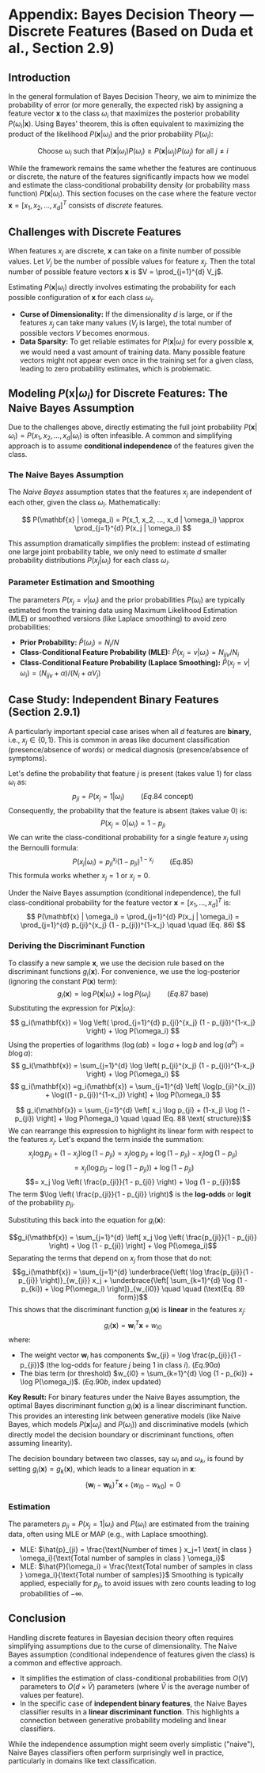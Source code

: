 # Appendix: Bayes Decision Theory — Discrete Features (Based on Duda et al., Section 2.9)

## Introduction

In the general formulation of Bayes Decision Theory, we aim to minimize the probability of error (or more generally, the expected risk) by assigning a feature vector **x** to the class $\omega_i$ that maximizes the posterior probability $P(\omega_i | \mathbf{x})$. Using Bayes' theorem, this is often equivalent to maximizing the product of the likelihood $P(\mathbf{x} | \omega_i)$ and the prior probability $P(\omega_i)$:

$$
\text{Choose } \omega_i \text{ such that } P(\mathbf{x} | \omega_i) P(\omega_i) \ge P(\mathbf{x} | \omega_j) P(\omega_j) \text{ for all } j \neq i
$$

While the framework remains the same whether the features are continuous or discrete, the nature of the features significantly impacts how we model and estimate the class-conditional probability density (or probability mass function) $P(\mathbf{x} | \omega_i)$. This section focuses on the case where the feature vector $\mathbf{x} = [x_1, x_2, ..., x_d]^T$ consists of *discrete* features.

## Challenges with Discrete Features

When features $x_j$ are discrete, $\mathbf{x}$ can take on a finite number of possible values. Let $V_j$ be the number of possible values for feature $x_j$. Then the total number of possible feature vectors $\mathbf{x}$ is $V = \prod_{j=1}^{d} V_j$.

Estimating $P(\mathbf{x} | \omega_i)$ directly involves estimating the probability for each possible configuration of $\mathbf{x}$ for each class $\omega_i$.

*   **Curse of Dimensionality:** If the dimensionality $d$ is large, or if the features $x_j$ can take many values ($V_j$ is large), the total number of possible vectors $V$ becomes enormous.
*   **Data Sparsity:** To get reliable estimates for $P(\mathbf{x} | \omega_i)$ for every possible $\mathbf{x}$, we would need a vast amount of training data. Many possible feature vectors might not appear even once in the training set for a given class, leading to zero probability estimates, which is problematic.

## Modeling $P(\mathbf{x} | \omega_i)$ for Discrete Features: The Naive Bayes Assumption

Due to the challenges above, directly estimating the full joint probability $P(\mathbf{x} | \omega_i) = P(x_1, x_2, ..., x_d | \omega_i)$ is often infeasible. A common and simplifying approach is to assume **conditional independence** of the features given the class.

### The Naive Bayes Assumption

The *Naive Bayes* assumption states that the features $x_j$ are independent of each other, given the class $\omega_i$. Mathematically:

$$
P(\mathbf{x} | \omega_i) = P(x_1, x_2, ..., x_d | \omega_i) \approx \prod_{j=1}^{d} P(x_j | \omega_i)
$$

This assumption dramatically simplifies the problem: instead of estimating one large joint probability table, we only need to estimate $d$ smaller probability distributions $P(x_j | \omega_i)$ for each class $\omega_i$.

### Parameter Estimation and Smoothing

The parameters $P(x_j=v | \omega_i)$ and the prior probabilities $P(\omega_i)$ are typically estimated from the training data using Maximum Likelihood Estimation (MLE) or smoothed versions (like Laplace smoothing) to avoid zero probabilities:

*   **Prior Probability:** $\hat{P}(\omega_i) = N_i / N$
*   **Class-Conditional Feature Probability (MLE):** $\hat{P}(x_j=v | \omega_i) = N_{ijv} / N_i$
*   **Class-Conditional Feature Probability (Laplace Smoothing):** $\hat{P}(x_j=v | \omega_i) = (N_{ijv} + \alpha) / (N_i + \alpha V_j)$

## Case Study: Independent Binary Features (Section 2.9.1)

A particularly important special case arises when all $d$ features are **binary**, i.e., $x_j \in \{0, 1\}$. This is common in areas like document classification (presence/absence of words) or medical diagnosis (presence/absence of symptoms).

Let's define the probability that feature $j$ is present (takes value 1) for class $\omega_i$ as:
$$
p_{ji} = P(x_j=1 | \omega_i) \quad \quad (Eq. 84 \text{ concept})
$$
Consequently, the probability that the feature is absent (takes value 0) is:
$$
P(x_j=0 | \omega_i) = 1 - p_{ji}
$$
We can write the class-conditional probability for a single feature $x_j$ using the Bernoulli formula:
$$
P(x_j | \omega_i) = p_{ji}^{x_j} (1 - p_{ji})^{1-x_j} \quad \quad (Eq. 85)
$$
This formula works whether $x_j=1$ or $x_j=0$.

Under the Naive Bayes assumption (conditional independence), the full class-conditional probability for the feature vector $\mathbf{x} = [x_1, ..., x_d]^T$ is:
$$
P(\mathbf{x} | \omega_i) = \prod_{j=1}^{d} P(x_j | \omega_i) = \prod_{j=1}^{d} p_{ji}^{x_j} (1 - p_{ji})^{1-x_j} \quad \quad (Eq. 86)
$$

### Deriving the Discriminant Function

To classify a new sample $\mathbf{x}$, we use the decision rule based on the discriminant functions $g_i(\mathbf{x})$. For convenience, we use the log-posterior (ignoring the constant $P(\mathbf{x})$ term):
$$
g_i(\mathbf{x}) = \log P(\mathbf{x} | \omega_i) + \log P(\omega_i) \quad \quad (Eq. 87 \text{ base})
$$
Substituting the expression for $P(\mathbf{x} | \omega_i)$:
$$
g_i(\mathbf{x}) = \log \left( \prod_{j=1}^{d} p_{ji}^{x_j} (1 - p_{ji})^{1-x_j} \right) + \log P(\omega_i)
$$
Using the properties of logarithms ($\log(ab) = \log a + \log b$ and $\log(a^b) = b \log a$):
$$
g_i(\mathbf{x}) = \sum_{j=1}^{d} \log \left( p_{ji}^{x_j} (1 - p_{ji})^{1-x_j} \right) + \log P(\omega_i)
$$
$$
g_i(\mathbf{x}) =g_i(\mathbf{x}) = \sum_{j=1}^{d} \left[ \log(p_{ji}^{x_j}) + \log((1 - p_{ji})^{1-x_j}) \right] + \log P(\omega_i)
$$

$$
g_i(\mathbf{x}) = \sum_{j=1}^{d} \left[ x_j \log p_{ji} + (1-x_j) \log (1 - p_{ji}) \right] + \log P(\omega_i) \quad \quad (Eq. 88 \text{ structure})$$
We can rearrange this expression to highlight its linear form with respect to the features $x_j$. Let's expand the term inside the summation:
$$x_j \log p_{ji} + (1-x_j) \log (1 - p_{ji}) = x_j \log p_{ji} + \log (1 - p_{ji}) - x_j \log (1 - p_{ji})$$
$$= x_j \left( \log p_{ji} - \log (1 - p_{ji}) \right) + \log (1 - p_{ji})$$
$$= x_j \log \left( \frac{p_{ji}}{1 - p_{ji}} \right) + \log (1 - p_{ji})$$
The term $\log \left( \frac{p_{ji}}{1 - p_{ji}} \right)$ is the **log-odds** or **logit** of the probability $p_{ji}$.

Substituting this back into the equation for $g_i(\mathbf{x})$:

$$g_i(\mathbf{x}) = \sum_{j=1}^{d} \left[ x_j \log \left( \frac{p_{ji}}{1 - p_{ji}} \right) + \log (1 - p_{ji}) \right] + \log P(\omega_i)$$
Separating the terms that depend on $x_j$ from those that do not:
$$g_i(\mathbf{x}) = \sum_{j=1}^{d} \underbrace{\left( \log \frac{p_{ji}}{1 - p_{ji}} \right)}_{w_{ji}} x_j + \underbrace{\left[ \sum_{k=1}^{d} \log (1 - p_{ki}) + \log P(\omega_i) \right]}_{w_{i0}} \quad \quad (\text{Eq. 89 form})$$
This shows that the discriminant function $g_i(\mathbf{x})$ is **linear** in the features $x_j$:
$$g_i(\mathbf{x}) = \mathbf{w}_i^T \mathbf{x} + w_{i0}$$
where:
*   The weight vector $\mathbf{w}_i$ has components $w_{ji} = \log \frac{p_{ji}}{1 - p_{ji}}$ (the log-odds for feature $j$ being 1 in class $i$). ($Eq. 90a$)
*   The bias term (or threshold) $w_{i0} = \sum_{k=1}^{d} \log (1 - p_{ki}) + \log P(\omega_i)$. ($Eq. 90b$, index updated)

**Key Result:** For binary features under the Naive Bayes assumption, the optimal Bayes discriminant function $g_i(\mathbf{x})$ is a linear discriminant function. This provides an interesting link between generative models (like Naive Bayes, which models $P(\mathbf{x} | \omega_i)$ and $P(\omega_i)$) and discriminative models (which directly model the decision boundary or discriminant functions, often assuming linearity).

The decision boundary between two classes, say $\omega_i$ and $\omega_k$, is found by setting $g_i(\mathbf{x}) = g_k(\mathbf{x})$, which leads to a linear equation in $\mathbf{x}$:
$$(\mathbf{w}_i - \mathbf{w}_k)^T \mathbf{x} + (w_{i0} - w_{k0}) = 0$$

### Estimation

The parameters $p_{ji} = P(x_j=1 | \omega_i)$ and $P(\omega_i)$ are estimated from the training data, often using MLE or MAP (e.g., with Laplace smoothing).
*   MLE: $\hat{p}_{ji} = \frac{\text{Number of times } x_j=1 \text{ in class } \omega_i}{\text{Total number of samples in class } \omega_i}$
*   MLE: $\hat{P}(\omega_i) = \frac{\text{Total number of samples in class } \omega_i}{\text{Total number of samples}}$
Smoothing is typically applied, especially for $p_{ji}$, to avoid issues with zero counts leading to log probabilities of $-\infty$.

## Conclusion

Handling discrete features in Bayesian decision theory often requires simplifying assumptions due to the curse of dimensionality. The Naive Bayes assumption (conditional independence of features given the class) is a common and effective approach.

*   It simplifies the estimation of class-conditional probabilities from $O(V)$ parameters to $O(d \times \bar{V})$ parameters (where $\bar{V}$ is the average number of values per feature).
*   In the specific case of **independent binary features**, the Naive Bayes classifier results in a **linear discriminant function**. This highlights a connection between generative probability modeling and linear classifiers.

While the independence assumption might seem overly simplistic ("naive"), Naive Bayes classifiers often perform surprisingly well in practice, particularly in domains like text classification.